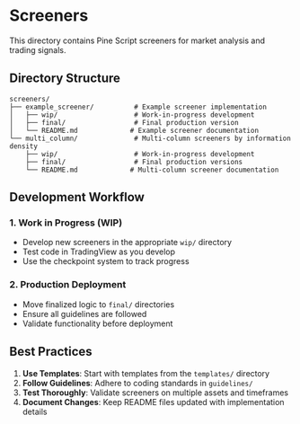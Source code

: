 # Screeners

This directory contains Pine Script screeners for market analysis and trading signals.

## Directory Structure

```
screeners/
├── example_screener/          # Example screener implementation
│   ├── wip/                   # Work-in-progress development
│   ├── final/                 # Final production version
│   └── README.md             # Example screener documentation
└── multi_column/              # Multi-column screeners by information density
    ├── wip/                   # Work-in-progress development
    ├── final/                 # Final production versions
    └── README.md             # Multi-column screener documentation
```

## Development Workflow

### 1. Work in Progress (WIP)
- Develop new screeners in the appropriate `wip/` directory
- Test code in TradingView as you develop
- Use the checkpoint system to track progress

### 2. Production Deployment
- Move finalized logic to `final/` directories
- Ensure all guidelines are followed
- Validate functionality before deployment

## Best Practices

1. **Use Templates**: Start with templates from the `templates/` directory
2. **Follow Guidelines**: Adhere to coding standards in `guidelines/`
3. **Test Thoroughly**: Validate screeners on multiple assets and timeframes
4. **Document Changes**: Keep README files updated with implementation details